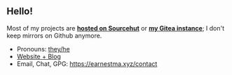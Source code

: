 ## Hello!

Most of my projects are **[hosted on Sourcehut](https://sr.ht/~earnestma)** or **[my Gitea instance](https://git.earne.link/earnestma)**; I don't keep mirrors on Github anymore.

* Pronouns: [they/he](https://en.pronouns.page/@earne)
* [Website + Blog](https://earnestma.xyz)
* Email, Chat, GPG: <https://earnestma.xyz/contact>
